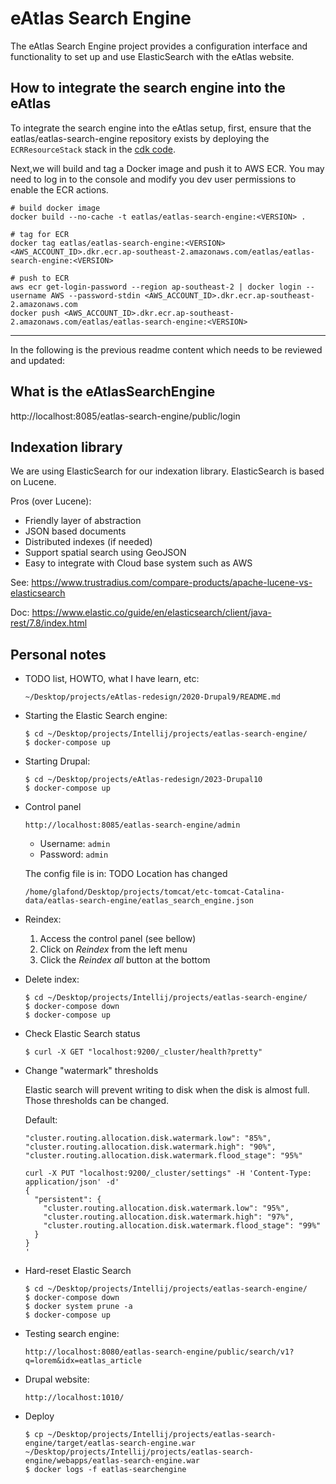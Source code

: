 # eAtlas Search Engine
The eAtlas Search Engine project provides a configuration interface and functionality to set up and use ElasticSearch
with the eAtlas website.

## How to integrate the search engine into the eAtlas
To integrate the search engine into the eAtlas setup, first, ensure that the eatlas/eatlas-search-engine repository exists by deploying the `ECRResourceStack` stack in the [cdk code](https://github.com/AIMS/AMPSA_infrastructure/).

Next,we will build and tag a Docker image and push it to AWS ECR. You may need to log in to the console and modify you dev user permissions to enable the ECR actions.

```shell
# build docker image
docker build --no-cache -t eatlas/eatlas-search-engine:<VERSION> .

# tag for ECR
docker tag eatlas/eatlas-search-engine:<VERSION> <AWS_ACCOUNT_ID>.dkr.ecr.ap-southeast-2.amazonaws.com/eatlas/eatlas-search-engine:<VERSION>

# push to ECR
aws ecr get-login-password --region ap-southeast-2 | docker login --username AWS --password-stdin <AWS_ACCOUNT_ID>.dkr.ecr.ap-southeast-2.amazonaws.com
docker push <AWS_ACCOUNT_ID>.dkr.ecr.ap-southeast-2.amazonaws.com/eatlas/eatlas-search-engine:<VERSION>
```




---  
  
In the following is the previous readme content which needs to be reviewed and updated:  

## What is the eAtlasSearchEngine

http://localhost:8085/eatlas-search-engine/public/login

## Indexation library

We are using ElasticSearch for our indexation library.
ElasticSearch is based on Lucene.

Pros (over Lucene):
* Friendly layer of abstraction
* JSON based documents
* Distributed indexes (if needed)
* Support spatial search using GeoJSON
* Easy to integrate with Cloud base system such as AWS

See: https://www.trustradius.com/compare-products/apache-lucene-vs-elasticsearch

Doc:
https://www.elastic.co/guide/en/elasticsearch/client/java-rest/7.8/index.html

## Personal notes

- TODO list, HOWTO, what I have learn, etc:
  ```
  ~/Desktop/projects/eAtlas-redesign/2020-Drupal9/README.md
  ```

- Starting the Elastic Search engine:
  ```
  $ cd ~/Desktop/projects/Intellij/projects/eatlas-search-engine/
  $ docker-compose up
  ```

- Starting Drupal:
  ```
  $ cd ~/Desktop/projects/eAtlas-redesign/2023-Drupal10
  $ docker-compose up
  ```

- Control panel
  ```
  http://localhost:8085/eatlas-search-engine/admin
  ```
  - Username: `admin`
  - Password: `admin`

  The config file is in: TODO Location has changed
  ```
  /home/glafond/Desktop/projects/tomcat/etc-tomcat-Catalina-data/eatlas-search-engine/eatlas_search_engine.json
  ```

- Reindex:
  1. Access the control panel (see bellow)
  2. Click on *Reindex* from the left menu
  3. Click the *Reindex all* button at the bottom

- Delete index:

  ```
  $ cd ~/Desktop/projects/Intellij/projects/eatlas-search-engine/
  $ docker-compose down
  $ docker-compose up
  ```

- Check Elastic Search status

  ```
  $ curl -X GET "localhost:9200/_cluster/health?pretty"
  ```

- Change "watermark" thresholds

  Elastic search will prevent writing to disk when the disk is almost full.
  Those thresholds can be changed.
  
  Default:
  ```
  "cluster.routing.allocation.disk.watermark.low": "85%",
  "cluster.routing.allocation.disk.watermark.high": "90%",
  "cluster.routing.allocation.disk.watermark.flood_stage": "95%"
  ```

  ```
  curl -X PUT "localhost:9200/_cluster/settings" -H 'Content-Type: application/json' -d'
  {
    "persistent": {
      "cluster.routing.allocation.disk.watermark.low": "95%",
      "cluster.routing.allocation.disk.watermark.high": "97%",
      "cluster.routing.allocation.disk.watermark.flood_stage": "99%"
    }
  }
  '
  ```

- Hard-reset Elastic Search

  ```
  $ cd ~/Desktop/projects/Intellij/projects/eatlas-search-engine/
  $ docker-compose down
  $ docker system prune -a
  $ docker-compose up
  ```

- Testing search engine:
  ```
  http://localhost:8080/eatlas-search-engine/public/search/v1?q=lorem&idx=eatlas_article
  ```

- Drupal website:
  ```
  http://localhost:1010/
  ```

- Deploy

  ```
  $ cp ~/Desktop/projects/Intellij/projects/eatlas-search-engine/target/eatlas-search-engine.war ~/Desktop/projects/Intellij/projects/eatlas-search-engine/webapps/eatlas-search-engine.war
  $ docker logs -f eatlas-searchengine
  ```
